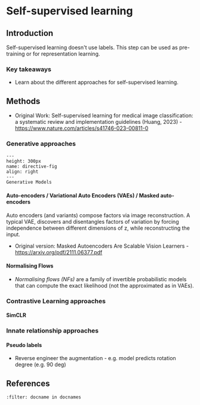 # Self-supervised learning

## Introduction

Self-supervised learning doesn't use labels. This step can be used as pre-training or for representation learning.

### Key takeaways
* Learn about the different approaches for self-supervised learning.

## Methods

* Original Work: Self-supervised learning for medical image classification: a systematic review and implementation guidelines (Huang, 2023) - https://www.nature.com/articles/s41746-023-00811-0


### Generative approaches

```{figure} _static/images/drawio/generative_models.png
---
height: 300px
name: directive-fig
align: right
---
Generative Models
```

#### Auto-encoders / Variational Auto Encoders (VAEs) / Masked auto-encoders
Auto encoders (and variants) compose factors via image reconstruction. A typical VAE, discovers and disentangles factors of variation by forcing independence between different dimensions of z, while reconstructing the input.

* Original version: Masked Autoencoders Are Scalable Vision Learners - https://arxiv.org/pdf/2111.06377.pdf


#### Normalising Flows
* *Normalising flows (NFs)* are a family of invertible probabilistic models that can compute the exact likelihood (not the approximated as in VAEs).

### Contrastive Learning approaches

#### SimCLR


### Innate relationship approaches

#### Pseudo labels
* Reverse engineer the augmentation - e.g. model predicts rotation degree (e.g. 90 deg)

## References
```{bibliography}
:filter: docname in docnames
```